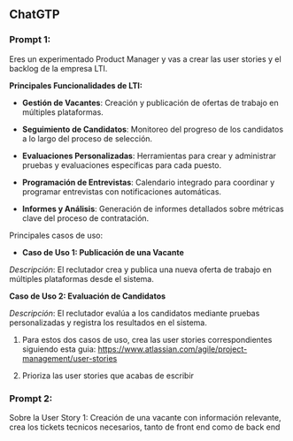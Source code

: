 ChatGTP
---------
### **Prompt 1:**
Eres un experimentado Product Manager y vas a crear las user stories y el backlog de la empresa LTI.

**Principales Funcionalidades de LTI:**

- **Gestión de Vacantes**: Creación y publicación de ofertas de trabajo en múltiples plataformas.

- **Seguimiento de Candidatos**: Monitoreo del progreso de los candidatos a lo largo del proceso de selección.

- **Evaluaciones Personalizadas**: Herramientas para crear y administrar pruebas y evaluaciones específicas para cada puesto.

- **Programación de Entrevistas**: Calendario integrado para coordinar y programar entrevistas con notificaciones automáticas.

- **Informes y Análisis**: Generación de informes detallados sobre métricas clave del proceso de contratación.

Principales casos de uso:

- **Caso de Uso 1: Publicación de una Vacante**

*Descripción*: El reclutador crea y publica una nueva oferta de trabajo en múltiples plataformas desde el sistema.

**Caso de Uso 2: Evaluación de Candidatos**

*Descripción*: El reclutador evalúa a los candidatos mediante pruebas personalizadas y registra los resultados en el sistema.

1. Para estos dos casos de uso, crea las user stories correspondientes siguiendo esta guia: https://www.atlassian.com/agile/project-management/user-stories

2. Prioriza las user stories que acabas de escribir
### **Prompt 2:**

Sobre la User Story 1: Creación de una vacante con información relevante, crea los tickets tecnicos necesarios, tanto de front end como de back end